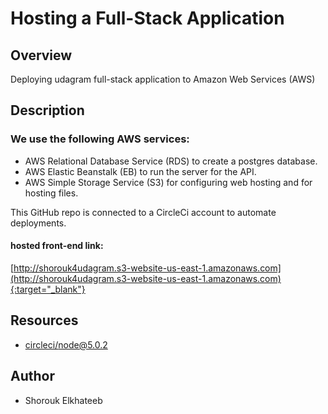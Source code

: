 # Hosting a Full-Stack Application

## Overview
Deploying udagram full-stack application to Amazon Web Services (AWS)

## Description
### We use the following AWS services:
- AWS Relational Database Service (RDS) to create a postgres database.
- AWS Elastic Beanstalk (EB) to run the server for the API.
- AWS Simple Storage Service (S3) for configuring web hosting and for hosting files.

This GitHub repo is connected to a CircleCi account to automate deployments.

#### hosted front-end link:
[http://shorouk4udagram.s3-website-us-east-1.amazonaws.com](http://shorouk4udagram.s3-website-us-east-1.amazonaws.com){:target="_blank"}

## Resources
- [circleci/node@5.0.2](https://circleci.com/developer/orbs/orb/circleci/node)

## Author
- Shorouk Elkhateeb
